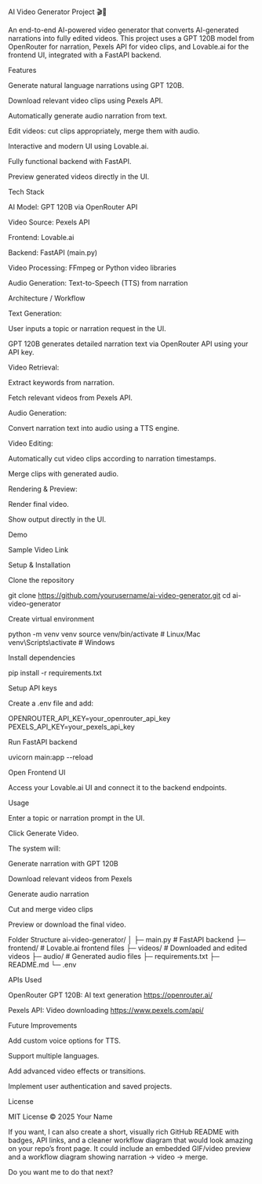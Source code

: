 AI Video Generator Project 🎬🤖

An end-to-end AI-powered video generator that converts AI-generated narrations into fully edited videos. This project uses a GPT 120B model from OpenRouter for narration, Pexels API for video clips, and Lovable.ai for the frontend UI, integrated with a FastAPI backend.

Features

Generate natural language narrations using GPT 120B.

Download relevant video clips using Pexels API.

Automatically generate audio narration from text.

Edit videos: cut clips appropriately, merge them with audio.

Interactive and modern UI using Lovable.ai.

Fully functional backend with FastAPI.

Preview generated videos directly in the UI.

Tech Stack

AI Model: GPT 120B via OpenRouter API

Video Source: Pexels API

Frontend: Lovable.ai

Backend: FastAPI (main.py)

Video Processing: FFmpeg or Python video libraries

Audio Generation: Text-to-Speech (TTS) from narration

Architecture / Workflow

Text Generation:

User inputs a topic or narration request in the UI.

GPT 120B generates detailed narration text via OpenRouter API using your API key.

Video Retrieval:

Extract keywords from narration.

Fetch relevant videos from Pexels API.

Audio Generation:

Convert narration text into audio using a TTS engine.

Video Editing:

Automatically cut video clips according to narration timestamps.

Merge clips with generated audio.

Rendering & Preview:

Render final video.

Show output directly in the UI.

Demo

Sample Video Link

Setup & Installation

Clone the repository

git clone https://github.com/yourusername/ai-video-generator.git
cd ai-video-generator


Create virtual environment

python -m venv venv
source venv/bin/activate   # Linux/Mac
venv\Scripts\activate      # Windows


Install dependencies

pip install -r requirements.txt


Setup API keys

Create a .env file and add:

OPENROUTER_API_KEY=your_openrouter_api_key
PEXELS_API_KEY=your_pexels_api_key


Run FastAPI backend

uvicorn main:app --reload


Open Frontend UI

Access your Lovable.ai UI and connect it to the backend endpoints.

Usage

Enter a topic or narration prompt in the UI.

Click Generate Video.

The system will:

Generate narration with GPT 120B

Download relevant videos from Pexels

Generate audio narration

Cut and merge video clips

Preview or download the final video.

Folder Structure
ai-video-generator/
│
├─ main.py                 # FastAPI backend
├─ frontend/               # Lovable.ai frontend files
├─ videos/                 # Downloaded and edited videos
├─ audio/                  # Generated audio files
├─ requirements.txt
├─ README.md
└─ .env

APIs Used

OpenRouter GPT 120B: AI text generation
https://openrouter.ai/

Pexels API: Video downloading
https://www.pexels.com/api/

Future Improvements

Add custom voice options for TTS.

Support multiple languages.

Add advanced video effects or transitions.

Implement user authentication and saved projects.

License

MIT License © 2025 Your Name

If you want, I can also create a short, visually rich GitHub README with badges, API links, and a cleaner workflow diagram that would look amazing on your repo’s front page. It could include an embedded GIF/video preview and a workflow diagram showing narration → video → merge.

Do you want me to do that next?
